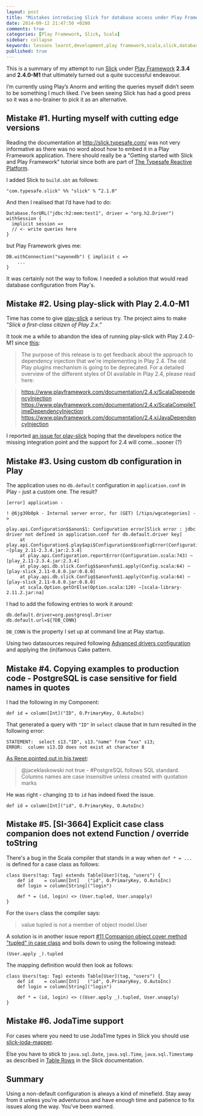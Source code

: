 ```yaml
---
layout: post
title: "Mistakes introducing Slick for database access under Play Framework 2.3.4 and 2.4.0-M1"
date: 2014-09-12 21:47:50 +0200
comments: true
categories: [Play Framework, Slick, Scala]
sidebar: collapse
keywords: lessons learnt,development,play framework,scala,slick,database
published: true
---
```

This is a summary of my attempt to run [Slick](http://slick.typesafe.com/) under [Play Framework](https://www.playframework.com/) **2.3.4** and **2.4.0-M1** that ultimately turned out a quite successful endeavour.

I’m currently using Play’s Anorm and writing the queries myself didn’t seem to be something I much liked. I’ve been seeing Slick has had a good press so it was a no-brainer to pick it as an alternative.

<!-- more -->

## Mistake #1. Hurting myself with cutting edge versions

Reading the documentation at http://slick.typesafe.com/ was not very informative as there was no word about how to embed it in a Play Framework application. There should really be a "Getting started with Slick and Play Framework" tutorial since both are part of [The Typesafe Reactive Platform](https://typesafe.com/platform).

I added Slick to `build.sbt` as follows:

    "com.typesafe.slick" %% "slick" % “2.1.0"

And then I realised that I’d have had to do:

    Database.forURL("jdbc:h2:mem:test1", driver = "org.h2.Driver") withSession {
      implicit session =>
      // <- write queries here
    }

but Play Framework gives me:

    DB.withConnection("sayenedb") { implicit c =>
        ...
    }

It was certainly not the way to follow. I needed a solution that would read database configuration from Play's.

## Mistake #2. Using play-slick with Play 2.4.0-M1

Time has come to give [play-slick](https://github.com/playframework/play-slick) a serious try. The project aims to make *"Slick a first-class citizen of Play 2.x.”*

It took me a while to abandon the idea of running play-slick with Play 2.4.0-M1 since [this](https://groups.google.com/d/msg/play-framework/m_bxuqgSKgk/Z4WgfUer19wJ):

> The purpose of this release is to get feedback about the approach to dependency injection that we're implementing in Play 2.4.  The old Play plugins mechanism is going to be deprecated.  For a detailed overview of the different styles of DI available in Play 2.4, please read here:

> https://www.playframework.com/documentation/2.4.x/ScalaDependencyInjection
https://www.playframework.com/documentation/2.4.x/ScalaCompileTimeDependencyInjection
https://www.playframework.com/documentation/2.4.x/JavaDependencyInjection

I reported [an issue for play-slick](https://github.com/playframework/play-slick/issues/208) hoping that the developers notice the missing integration point and the support for 2.4 will come...sooner (?)

## Mistake #3. Using custom db configuration in Play

The application uses no `db.default` configuration in `application.conf` in Play - just a custom one. The result?

    [error] application -

    ! @6jg39b0pk - Internal server error, for (GET) [/tips/wgcategories] ->

    play.api.Configuration$$anon$1: Configuration error[Slick error : jdbc driver not defined in application.conf for db.default.driver key]
         at play.api.Configuration$.play$api$Configuration$$configError(Configuration.scala:94) ~[play_2.11-2.3.4.jar:2.3.4]
         at play.api.Configuration.reportError(Configuration.scala:743) ~[play_2.11-2.3.4.jar:2.3.4]
         at play.api.db.slick.Config$$anonfun$1.apply(Config.scala:64) ~[play-slick_2.11-0.8.0.jar:0.8.0]
         at play.api.db.slick.Config$$anonfun$1.apply(Config.scala:64) ~[play-slick_2.11-0.8.0.jar:0.8.0]
         at scala.Option.getOrElse(Option.scala:120) ~[scala-library-2.11.2.jar:na]

I had to add the following entries to work it around:

    db.default.driver=org.postgresql.Driver
    db.default.url=${?DB_CONN}

`DB_CONN` is the property I set up at command line at Play startup.

Using two datasources required following [Advanced drivers configuration](https://github.com/playframework/play-slick/wiki/ScalaSlickDrivers) and applying the (in)famous Cake pattern.

## Mistake #4. Copying examples to production code - PostgreSQL is case sensitive for field names in quotes

I had the following in my Component:

    def id = column[Int]("ID", O.PrimaryKey, O.AutoInc)

That generated a query with `"ID"` in `select` clause that in turn resulted in the following error:

    STATEMENT:  select s13."ID", s13."name" from “xxx" s13;
    ERROR:  column s13.ID does not exist at character 8

[As Rene pointed out in his tweet](https://twitter.com/rgielen/status/510501297473462272):

> @jaceklaskowski not true - #PostgreSQL follows SQL standard. Columns names are case insensitive unless created with quotation marks

He was right - changing `ID` to `id` has indeed fixed the issue.

    def id = column[Int]("id", O.PrimaryKey, O.AutoInc)

## Mistake #5. [SI-3664] Explicit case class companion does not extend Function / override toString

There's a bug in the Scala compiler that stands in a way when `def * = ...` is defined for a case class as follows:

    class Users(tag: Tag) extends Table[User](tag, "users") {
        def id    = column[Int]   ("id", O.PrimaryKey, O.AutoInc)
        def login = column[String]("login")

        def * = (id, login) <> (User.tupled, User.unapply)
    }

For the `Users` class the compiler says:

> value tupled is not a member of object model.User

A solution is in another issue report [#11 Companion object cover method "tupled" in case class](https://github.com/VirtusLab/unicorn/issues/11) and boils down to using the following instead:

    (User.apply _).tupled

The mapping definition would then look as follows:

    class Users(tag: Tag) extends Table[User](tag, "users") {
        def id    = column[Int]   ("id", O.PrimaryKey, O.AutoInc)
        def login = column[String]("login")
    
        def * = (id, login) <> ((User.apply _).tupled, User.unapply)
    }

## Mistake #6. JodaTime support

For cases where you need to use JodaTime types in Slick you should use [slick-joda-mapper](https://github.com/tototoshi/slick-joda-mapper#slick-joda-mapper).

Else you have to stick to `java.sql.Date`, `java.sql.Time`, `java.sql.Timestamp` as described in [Table Rows](http://slick.typesafe.com/doc/2.1.0/schemas.html?highlight=date#table-rows) in the Slick documentation.

## Summary

Using a non-default configuration is always a kind of minefield. Stay away from it unless you’re adventurous and have enough time and patience to fix issues along the way. You’ve been warned.
